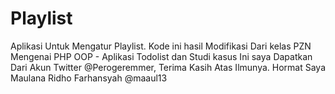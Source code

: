 # Playlist
Aplikasi Untuk Mengatur Playlist. Kode ini hasil Modifikasi Dari kelas PZN Mengenai PHP OOP - Aplikasi Todolist dan Studi kasus Ini saya Dapatkan Dari Akun Twitter @Perogeremmer, Terima Kasih Atas Ilmunya. Hormat Saya Maulana Ridho Farhansyah @maaul13
